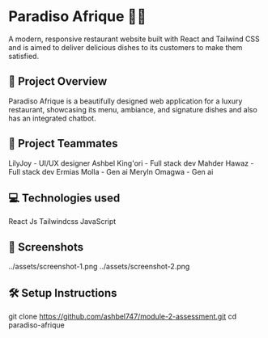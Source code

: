 # Paradiso Afrique 👨‍🍳

A modern, responsive restaurant website built with React and Tailwind CSS and is aimed to deliver delicious dishes to its customers to make them satisfied.


## 🚀 Project Overview

Paradiso Afrique is a beautifully designed web application for a luxury restaurant, showcasing its menu, ambiance, and signature dishes and also has an integrated chatbot.

## 🚀 Project Teammates

LilyJoy - UI/UX designer
Ashbel King'ori - Full stack dev
Mahder Hawaz - Full stack dev
Ermias Molla - Gen ai
Meryln Omagwa - Gen ai

## 💻 Technologies used

React Js
Tailwindcss
JavaScript

## 📸 Screenshots

../assets/screenshot-1.png
../assets/screenshot-2.png

## 🛠️ Setup Instructions

   git clone https://github.com/ashbel747/module-2-assessment.git
   cd paradiso-afrique
